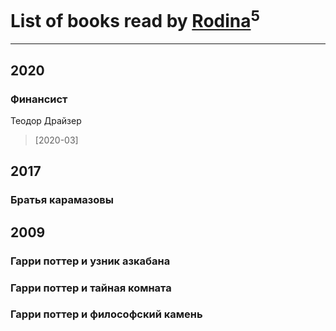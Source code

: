 # List of books read by [Rodina](https://plus.google.com/u/0/116257964632073652332/)<sup>5</sup>
---

## 2020

### Финансист
Теодор Драйзер
> [2020-03] 



## 2017

### Братья карамазовы



## 2009

### Гарри поттер и узник азкабана


### Гарри поттер и тайная комната


### Гарри поттер и философский камень



